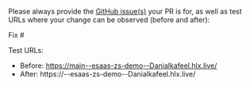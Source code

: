 Please always provide the [GitHub issue(s)](../issues) your PR is for, as well as test URLs where your change can be observed (before and after):

Fix #<gh-issue-id>

Test URLs:
- Before: https://main--esaas-zs-demo--Danialkafeel.hlx.live/
- After: https://<branch>--esaas-zs-demo--Danialkafeel.hlx.live/
